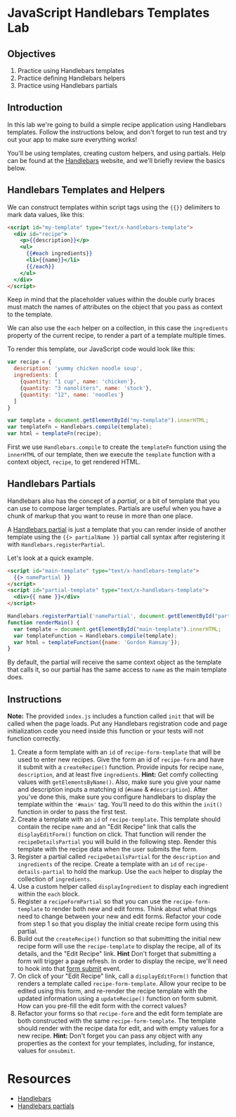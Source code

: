 # JavaScript Handlebars Templates Lab

## Objectives

1. Practice using Handlebars templates
2. Practice defining Handlebars helpers
3. Practice using Handlebars partials

## Introduction

In this lab we're going to build a simple recipe application using Handlebars templates. Follow the instructions below, and don't forget to run test and try out your app to make sure everything works!

You'll be using templates, creating custom helpers, and using partials. Help can be found at the [Handlebars](http://handlebarsjs.com) website, and we'll briefly review the basics below.

## Handlebars Templates and Helpers

We can construct templates within script tags using the `{{}}` delimiters to mark data values, like this:

```html
<script id="my-template" type="text/x-handlebars-template">
  <div id="recipe">
    <p>{{description}}</p>
    <ul>
      {{#each ingredients}}
      <li>{{name}}</li>
      {{/each}}
    </ul>
  </div>
</script>
```

Keep in mind that the placeholder values within the double curly braces must match the names of attributes on the object that you pass as context to the template.

We can also use the `each` helper on a collection, in this case the `ingredients` property of the current recipe, to render a part of a template multiple times.

To render this template, our JavaScript code would look like this:

```js
var recipe = {
  description: 'yummy chicken noodle soup',
  ingredients: [
    {quantity: "1 cup", name: 'chicken'},
    {quantity: "3 nanoliters", name: 'stock'},
    {quantity: "12", name: 'noodles'}
  ]
}

var template = document.getElementById("my-template").innerHTML;
var templateFn = Handlebars.compile(template);
var html = templateFn(recipe);
```

First we use `Handlebars.compile` to create the `templateFn` function using the `innerHTML` of our template, then we execute the `template` function with a context object, `recipe`, to get rendered HTML.

## Handlebars Partials

Handlebars also has the concept of a _partial_, or a bit of template that you can use to compose larger templates. Partials are useful when you have a chunk of markup that you want to reuse in more than one place.

A [Handlebars partial](http://handlebarsjs.com/partials.html) is just a template that you can render inside of another template using the `{{> partialName }}` partial call syntax after registering it with `Handlebars.registerPartial`.

Let's look at a quick example.

```html
<script id="main-template" type="text/x-handlebars-template">
  {{> namePartial }}
</script>
<script id="partial-template" type="text/x-handlebars-template">
  <div>{{ name }}</div>
</script>
```

```js
Handlebars.registerPartial('namePartial', document.getElementById("partial-template").innerHTML)
function renderMain() {
  var template = document.getElementById("main-template").innerHTML;
  var templateFunction = Handlebars.compile(template);
  var html = templateFunction({name: 'Gordon Ramsay'});
}
```

By default, the partial will receive the same context object as the template that calls it, so our partial has the same access to `name` as the main template does.

## Instructions

**Note:** The provided `index.js` includes a function called `init` that will be called when the page loads. Put any Handlebars registration code and page initialization code you need inside this function or your tests will not function correctly. 

1. Create a form template with an `id` of `recipe-form-template` that will be used to enter new recipes. Give the form an id of `recipe-form` and have it submit with a `createRecipe()` function. Provide inputs for recipe `name`, `description`, and at least five `ingredients`. **Hint:** Get comfy collecting values with `getElementsByName()`. Also, make sure you give your name and description inputs a matching id (`#name` & `#description`). After you've done this, make sure you configure handlebars to display the template within the `'#main'` tag. You'll need to do this within the `init()` function in order to pass the first test.
2. Create a template with an `id` of `recipe-template`. This template should contain the recipe `name` and an "Edit Recipe" link that calls the `displayEditForm()` function on click. That function will render the `recipeDetailsPartial` you will build in the following step. Render this template with the recipe data when the user submits the form.
3. Register a partial called `recipeDetailsPartial` for the `description` and `ingredients` of the recipe. Create a template with an `id` of `recipe-details-partial` to hold the markup. Use the `each` helper to display the collection of `ingredients`.
4. Use a custom helper called `displayIngredient` to display each ingredient within the `each` block.
5. Register a `recipeFormPartial` so that you can use the `recipe-form-template` to render both new and edit forms. Think about what things need to change between your new and edit forms. Refactor your code from step 1 so that you display the initial create recipe form using this partial.
6. Build out the `createRecipe()` function so that submitting the initial new recipe form will use the `recipe-template` to display the recipe, all of its details, and the "Edit Recipe" link. **Hint** Don't forget that submitting a form will trigger a page refresh. In order to display the recipe, we'll need to hook into that [form submit](https://javascript.info/forms-submit) event.
5. On click of your "Edit Recipe" link, call a `displayEditForm()` function that renders a template called `recipe-form-template`. Allow your recipe to be edited using this form, and re-render the recipe template with the updated information using a `updateRecipe()` function on form submit. How can you pre-fill the edit form with the correct values?
6. Refactor your forms so that `recipe-form` and the edit form template are both constructed with the same `recipe-form-template`. The template should render with the recipe data for edit, and with empty values for a new recipe. **Hint:** Don't forget you can pass any object with any properties as the context for your templates, including, for instance, values for `onsubmit`.



# Resources

- [Handlebars](http://handlebarsjs.com)
- [Handlebars partials](http://handlebarsjs.com/partials.html)
